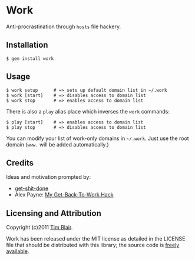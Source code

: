# Work

Anti-procrastination through `hosts` file hackery.


## Installation

    $ gem install work


## Usage ##

    $ work setup      # => sets up default domain list in ~/.work
    $ work [start]    # => disables access to domain list
    $ work stop       # => enables access to domain list

There is also a `play` alias place which inverses the `work` commands:

    $ play [start]    # => enables access to domain list
    $ play stop       # => disables access to domain list

You can modify your list of work-only domains in `~/.work`.  Just
use the root domain (`www.` will be added automatically.)


## Credits

Ideas and motivation prompted by:

* [get-shit-done](http://github.com/leftnode/get-shit-done)
* Alex Payne: [My Get-Back-To-Work Hack](http://al3x.net/2009/09/14/my-get-back-to-work-hack.html)


## Licensing and Attribution

Copyright (c)2011 [Tim Blair](http://tim.bla.ir/).

Work has been released under the MIT license as detailed in the
LICENSE file that should be distributed with this library; the source code is
[freely available](http://github.com/timblair/work).
